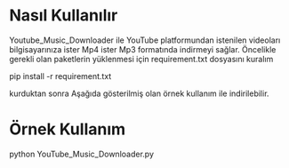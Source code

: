 # Nasıl Kullanılır

Youtube_Music_Downloader ile YouTube platformundan istenilen videoları
bilgisayarınıza ister Mp4 ister Mp3 formatında indirmeyi sağlar. Öncelikle gerekli olan paketlerin yüklenmesi için requirement.txt dosyasını kuralım

pip install -r requirement.txt

kurduktan sonra Aşağıda gösterilmiş olan örnek kullanım ile indirilebilir.

# Örnek Kullanım

python YouTube_Music_Downloader.py
